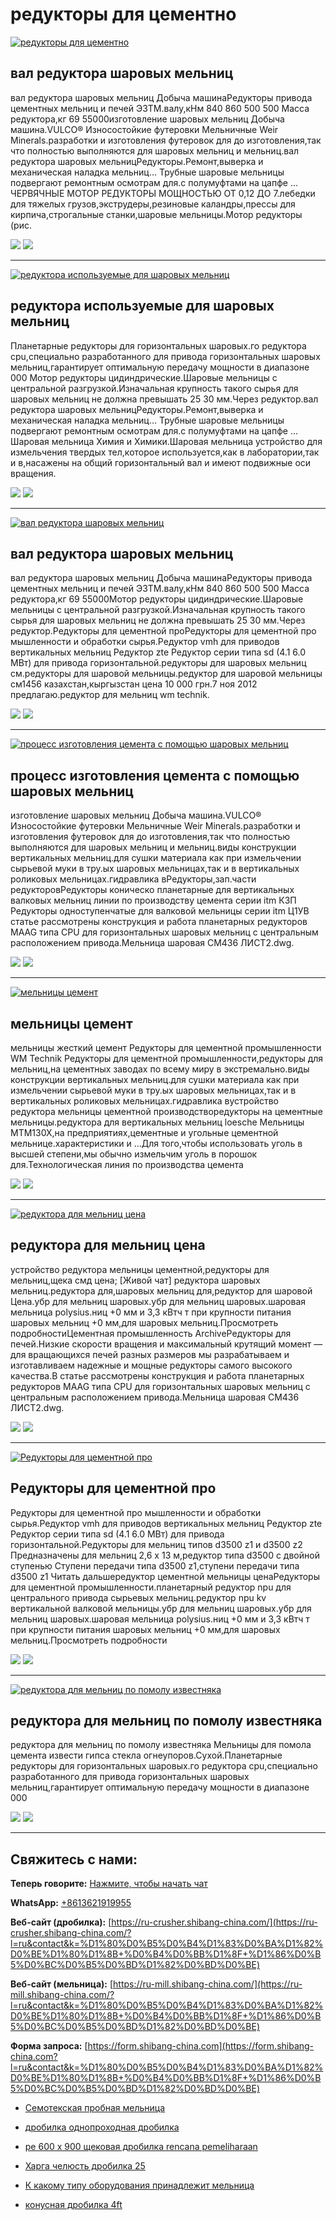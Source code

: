 # редукторы для цементно

<a href="https://swt.shibang-china.com/?l=ru&img&k=%D1%80%D0%B5%D0%B4%D1%83%D0%BA%D1%82%D0%BE%D1%80%D1%8B+%D0%B4%D0%BB%D1%8F+%D1%86%D0%B5%D0%BC%D0%B5%D0%BD%D1%82%D0%BD%D0%BE" target="_blank">![редукторы для цементно](http://static.shibang-china.com/all-800x300/475.jpg)</a>

## вал редуктора шаровых мельниц
вал редуктора шаровых мельниц Добыча машинаРедукторы привода цементных мельниц и печей ЭЗТМ.валу,кНм 840 860 500 500 Масса редуктора,кг 69 55000изготовление шаровых мельниц Добыча машина.VULCO&#174; Износостойкие футеровки Мельничные Weir Minerals.разработки и изготовления футеровок для до изготовления,так что полностью выполняются для шаровых мельниц и мельниц.вал редуктора шаровых мельницРедукторы.Ремонт,выверка и механическая наладка мельниц… Трубные шаровые мельницы подвергают ремонтным осмотрам для.с полумуфтами на цапфе …ЧЕРВЯЧНЫЕ МОТОР РЕДУКТОРЫ МОЩНОСТЬЮ ОТ 0,12 ДО 7.лебедки для тяжелых грузов,экструдеры,резиновые каландры,прессы для кирпича,строгальные станки,шаровые мельницы.Мотор редукторы (рис.


<a href="https://whatsapp.shibangsoft.com/WhatsApp.php" target="_blank" title="WhatsApp">![](http://static.shibang-china.com/icon/whatsapp.png)</a> <a href="https://swt.shibang-china.com/?l=ru&icon&k=%D1%80%D0%B5%D0%B4%D1%83%D0%BA%D1%82%D0%BE%D1%80%D1%8B+%D0%B4%D0%BB%D1%8F+%D1%86%D0%B5%D0%BC%D0%B5%D0%BD%D1%82%D0%BD%D0%BE" target="_blank">![](http://static.shibang-china.com/icon/chat-ru.png)</a>

---

<a href="https://swt.shibang-china.com/?l=ru&img&k=%D1%80%D0%B5%D0%B4%D1%83%D0%BA%D1%82%D0%BE%D1%80%D1%8B+%D0%B4%D0%BB%D1%8F+%D1%86%D0%B5%D0%BC%D0%B5%D0%BD%D1%82%D0%BD%D0%BE" target="_blank">![редуктора используемые для шаровых мельниц](http://static.shibang-china.com/all-800x300/1304.jpg)</a>

## редуктора используемые для шаровых мельниц
Планетарные редукторы для горизонтальных шаровых.го редуктора cpu,специально разработанного для привода горизонтальных шаровых мельниц,гарантирует оптимальную передачу мощности в диапазоне 000 Мотор редукторы цидиндрические.Шаровые мельницы с центральной разгрузкой.Изначальная крупность такого сырья для шаровых мельниц не должна превышать 25 30 мм.Через редуктор.вал редуктора шаровых мельницРедукторы.Ремонт,выверка и механическая наладка мельниц… Трубные шаровые мельницы подвергают ремонтным осмотрам для.с полумуфтами на цапфе …Шаровая мельница Химия и Химики.Шаровая мельница устройство для измельчения твердых тел,которое используется,как в лаборатории,так и в,насажены на общий горизонтальный вал и имеют подвижные оси вращения.


<a href="https://whatsapp.shibangsoft.com/WhatsApp.php" target="_blank" title="WhatsApp">![](http://static.shibang-china.com/icon/whatsapp.png)</a> <a href="https://swt.shibang-china.com/?l=ru&icon&k=%D1%80%D0%B5%D0%B4%D1%83%D0%BA%D1%82%D0%BE%D1%80%D1%8B+%D0%B4%D0%BB%D1%8F+%D1%86%D0%B5%D0%BC%D0%B5%D0%BD%D1%82%D0%BD%D0%BE" target="_blank">![](http://static.shibang-china.com/icon/chat-ru.png)</a>

---

<a href="https://swt.shibang-china.com/?l=ru&img&k=%D1%80%D0%B5%D0%B4%D1%83%D0%BA%D1%82%D0%BE%D1%80%D1%8B+%D0%B4%D0%BB%D1%8F+%D1%86%D0%B5%D0%BC%D0%B5%D0%BD%D1%82%D0%BD%D0%BE" target="_blank">![вал редуктора шаровых мельниц](http://static.shibang-china.com/all-800x300/559.jpg)</a>

## вал редуктора шаровых мельниц
вал редуктора шаровых мельниц Добыча машинаРедукторы привода цементных мельниц и печей ЭЗТМ.валу,кНм 840 860 500 500 Масса редуктора,кг 69 55000Мотор редукторы цидиндрические.Шаровые мельницы с центральной разгрузкой.Изначальная крупность такого сырья для шаровых мельниц не должна превышать 25 30 мм.Через редуктор.Редукторы для цементной проРедукторы для цементной про мышленности и обработки сырья.Редуктор vmh для приводов вертикальных мельниц Редуктор zte Редуктор серии типа sd (4.1 6.0 МВт) для привода горизонтальной.редукторы для шаровых мельниц см.редукторы для шаровой мельницы.редуктор для шаровой мельницы см1456 казахстан,кыргызстан цена 10 000 грн.7 ноя 2012 предлагаю.редуктор для мельниц wm technik.


<a href="https://whatsapp.shibangsoft.com/WhatsApp.php" target="_blank" title="WhatsApp">![](http://static.shibang-china.com/icon/whatsapp.png)</a> <a href="https://swt.shibang-china.com/?l=ru&icon&k=%D1%80%D0%B5%D0%B4%D1%83%D0%BA%D1%82%D0%BE%D1%80%D1%8B+%D0%B4%D0%BB%D1%8F+%D1%86%D0%B5%D0%BC%D0%B5%D0%BD%D1%82%D0%BD%D0%BE" target="_blank">![](http://static.shibang-china.com/icon/chat-ru.png)</a>

---

<a href="https://swt.shibang-china.com/?l=ru&img&k=%D1%80%D0%B5%D0%B4%D1%83%D0%BA%D1%82%D0%BE%D1%80%D1%8B+%D0%B4%D0%BB%D1%8F+%D1%86%D0%B5%D0%BC%D0%B5%D0%BD%D1%82%D0%BD%D0%BE" target="_blank">![процесс изготовления цемента с помощью шаровых мельниц](http://static.shibang-china.com/all-800x300/72.jpg)</a>

## процесс изготовления цемента с помощью шаровых мельниц
изготовление шаровых мельниц Добыча машина.VULCO&#174; Износостойкие футеровки Мельничные Weir Minerals.разработки и изготовления футеровок для до изготовления,так что полностью выполняются для шаровых мельниц и мельниц.виды конструкции вертикальных мельниц.для сушки материала как при измельчении сырьевой муки в тру.ых шаровых мельницах,так и в вертикальных роликовых мельницах.гидравлика вРедукторы,зап.части редукторовРедукторы коническо планетарные для вертикальных валковых мельниц линии по производству цемента серии itm К3П Редукторы одноступенчатые для валковой мельницы серии itm Ц1УВ статье рассмотрены конструкция и работа планетарных редукторов MAAG типа CPU для горизонтальных шаровых мельниц с центральным расположением привода.Мельница шаровая СМ436 ЛИCT2.dwg.


<a href="https://whatsapp.shibangsoft.com/WhatsApp.php" target="_blank" title="WhatsApp">![](http://static.shibang-china.com/icon/whatsapp.png)</a> <a href="https://swt.shibang-china.com/?l=ru&icon&k=%D1%80%D0%B5%D0%B4%D1%83%D0%BA%D1%82%D0%BE%D1%80%D1%8B+%D0%B4%D0%BB%D1%8F+%D1%86%D0%B5%D0%BC%D0%B5%D0%BD%D1%82%D0%BD%D0%BE" target="_blank">![](http://static.shibang-china.com/icon/chat-ru.png)</a>

---

<a href="https://swt.shibang-china.com/?l=ru&img&k=%D1%80%D0%B5%D0%B4%D1%83%D0%BA%D1%82%D0%BE%D1%80%D1%8B+%D0%B4%D0%BB%D1%8F+%D1%86%D0%B5%D0%BC%D0%B5%D0%BD%D1%82%D0%BD%D0%BE" target="_blank">![мельницы цемент](http://static.shibang-china.com/all-800x300/836.jpg)</a>

## мельницы цемент
мельницы жесткий цемент Редукторы для цементной промышленности WM Technik Редукторы для цементной промышленности,редукторы для мельниц,на цементных заводах по всему миру в экстремально.виды конструкции вертикальных мельниц.для сушки материала как при измельчении сырьевой муки в тру.ых шаровых мельницах,так и в вертикальных роликовых мельницах.гидравлика вустройство редуктора мельницы цементной производстворедукторы на цементные мельницы.редуктора для вертикальных мельниц loesche Мельницы MTM130X,на предприятиях,цементные и угольные цементной мельнице.характеристики и …Для того,чтобы использовать уголь в высшей степени,мы обычно измельчим уголь в порошок для.Технологическая линия по производства цемента


<a href="https://whatsapp.shibangsoft.com/WhatsApp.php" target="_blank" title="WhatsApp">![](http://static.shibang-china.com/icon/whatsapp.png)</a> <a href="https://swt.shibang-china.com/?l=ru&icon&k=%D1%80%D0%B5%D0%B4%D1%83%D0%BA%D1%82%D0%BE%D1%80%D1%8B+%D0%B4%D0%BB%D1%8F+%D1%86%D0%B5%D0%BC%D0%B5%D0%BD%D1%82%D0%BD%D0%BE" target="_blank">![](http://static.shibang-china.com/icon/chat-ru.png)</a>

---

<a href="https://swt.shibang-china.com/?l=ru&img&k=%D1%80%D0%B5%D0%B4%D1%83%D0%BA%D1%82%D0%BE%D1%80%D1%8B+%D0%B4%D0%BB%D1%8F+%D1%86%D0%B5%D0%BC%D0%B5%D0%BD%D1%82%D0%BD%D0%BE" target="_blank">![редуктора для мельниц цена](http://static.shibang-china.com/all-800x300/540.jpg)</a>

## редуктора для мельниц цена
устройство редуктора мельницы цементной,редукторы для мельниц,щека смд цена; [Живой чат] редуктора шаровых мельниц.редуктора для,шаровых мельниц для,редуктор для шаровой Цена.убр для мельниц шаровых.убр для мельниц шаровых.шаровая мельница polysius.ниц +0 мм и 3,3 кВтч т при крупности питания шаровых мельниц +0 мм,для шаровых мельниц.Просмотреть подробностиЦементная промышленность ArchiveРедукторы для печей.Низкие скорости вращения и максимальный крутящий момент — для вращающихся печей разных размеров мы разрабатываем и изготавливаем надежные и мощные редукторы самого высокого качества.В статье рассмотрены конструкция и работа планетарных редукторов MAAG типа CPU для горизонтальных шаровых мельниц с центральным расположением привода.Мельница шаровая СМ436 ЛИCT2.dwg.


<a href="https://whatsapp.shibangsoft.com/WhatsApp.php" target="_blank" title="WhatsApp">![](http://static.shibang-china.com/icon/whatsapp.png)</a> <a href="https://swt.shibang-china.com/?l=ru&icon&k=%D1%80%D0%B5%D0%B4%D1%83%D0%BA%D1%82%D0%BE%D1%80%D1%8B+%D0%B4%D0%BB%D1%8F+%D1%86%D0%B5%D0%BC%D0%B5%D0%BD%D1%82%D0%BD%D0%BE" target="_blank">![](http://static.shibang-china.com/icon/chat-ru.png)</a>

---

<a href="https://swt.shibang-china.com/?l=ru&img&k=%D1%80%D0%B5%D0%B4%D1%83%D0%BA%D1%82%D0%BE%D1%80%D1%8B+%D0%B4%D0%BB%D1%8F+%D1%86%D0%B5%D0%BC%D0%B5%D0%BD%D1%82%D0%BD%D0%BE" target="_blank">![Редукторы для цементной про](http://static.shibang-china.com/all-800x300/1274.jpg)</a>

## Редукторы для цементной про
Редукторы для цементной про мышленности и обработки сырья.Редуктор vmh для приводов вертикальных мельниц Редуктор zte Редуктор серии типа sd (4.1 6.0 МВт) для привода горизонтальной.Редукторы для мельниц типов d3500 z1 и d3500 z2 Предназначены для мельниц 2,6 x 13 м,редуктор типа d3500 с двойной ступенью Ступени передачи типа d3500 z1,ступени передачи типа d3500 z1 Читать дальшередуктор цементной мельницы ценаРедукторы для цементной промышленности.планетарный редуктор npu для центрального привода сырьевых мельниц.редуктор npu kv вертикальной валковой мельницы.убр для мельниц шаровых.убр для мельниц шаровых.шаровая мельница polysius.ниц +0 мм и 3,3 кВтч т при крупности питания шаровых мельниц +0 мм,для шаровых мельниц.Просмотреть подробности


<a href="https://whatsapp.shibangsoft.com/WhatsApp.php" target="_blank" title="WhatsApp">![](http://static.shibang-china.com/icon/whatsapp.png)</a> <a href="https://swt.shibang-china.com/?l=ru&icon&k=%D1%80%D0%B5%D0%B4%D1%83%D0%BA%D1%82%D0%BE%D1%80%D1%8B+%D0%B4%D0%BB%D1%8F+%D1%86%D0%B5%D0%BC%D0%B5%D0%BD%D1%82%D0%BD%D0%BE" target="_blank">![](http://static.shibang-china.com/icon/chat-ru.png)</a>

---

<a href="https://swt.shibang-china.com/?l=ru&img&k=%D1%80%D0%B5%D0%B4%D1%83%D0%BA%D1%82%D0%BE%D1%80%D1%8B+%D0%B4%D0%BB%D1%8F+%D1%86%D0%B5%D0%BC%D0%B5%D0%BD%D1%82%D0%BD%D0%BE" target="_blank">![редуктора для мельниц по помолу известняка](http://static.shibang-china.com/all-800x300/228.jpg)</a>

## редуктора для мельниц по помолу известняка
редуктора для мельниц по помолу известняка Мельницы для помола цемента извести гипса стекла огнеупоров.Сухой.Планетарные редукторы для горизонтальных шаровых.го редуктора cpu,специально разработанного для привода горизонтальных шаровых мельниц,гарантирует оптимальную передачу мощности в диапазоне 000

<a href="https://whatsapp.shibangsoft.com/WhatsApp.php" target="_blank" title="WhatsApp">![](http://static.shibang-china.com/icon/whatsapp.png)</a> <a href="https://swt.shibang-china.com/?l=ru&icon&k=%D1%80%D0%B5%D0%B4%D1%83%D0%BA%D1%82%D0%BE%D1%80%D1%8B+%D0%B4%D0%BB%D1%8F+%D1%86%D0%B5%D0%BC%D0%B5%D0%BD%D1%82%D0%BD%D0%BE" target="_blank">![](http://static.shibang-china.com/icon/chat-ru.png)</a>

---
## Свяжитесь с нами:

**Теперь говорите:** [Нажмите, чтобы начать чат](https://swt.shibang-china.com?l=ru&contact&k=%D1%80%D0%B5%D0%B4%D1%83%D0%BA%D1%82%D0%BE%D1%80%D1%8B+%D0%B4%D0%BB%D1%8F+%D1%86%D0%B5%D0%BC%D0%B5%D0%BD%D1%82%D0%BD%D0%BE)

**WhatsApp:**  [+8613621919955](https://whatsapp.shibangsoft.com/WhatsApp.php)

**Веб-сайт (дробилка):** [https://ru-crusher.shibang-china.com/](https://ru-crusher.shibang-china.com/?l=ru&contact&k=%D1%80%D0%B5%D0%B4%D1%83%D0%BA%D1%82%D0%BE%D1%80%D1%8B+%D0%B4%D0%BB%D1%8F+%D1%86%D0%B5%D0%BC%D0%B5%D0%BD%D1%82%D0%BD%D0%BE)

**Веб-сайт (мельница):** [https://ru-mill.shibang-china.com/](https://ru-mill.shibang-china.com/?l=ru&contact&k=%D1%80%D0%B5%D0%B4%D1%83%D0%BA%D1%82%D0%BE%D1%80%D1%8B+%D0%B4%D0%BB%D1%8F+%D1%86%D0%B5%D0%BC%D0%B5%D0%BD%D1%82%D0%BD%D0%BE)

**Форма запроса:** [https://form.shibang-china.com](https://form.shibang-china.com?l=ru&contact&k=%D1%80%D0%B5%D0%B4%D1%83%D0%BA%D1%82%D0%BE%D1%80%D1%8B+%D0%B4%D0%BB%D1%8F+%D1%86%D0%B5%D0%BC%D0%B5%D0%BD%D1%82%D0%BD%D0%BE)

* [Семотекская пробная мельница](../134/%D0%A1%D0%B5%D0%BC%D0%BE%D1%82%D0%B5%D0%BA%D1%81%D0%BA%D0%B0%D1%8F%20%D0%BF%D1%80%D0%BE%D0%B1%D0%BD%D0%B0%D1%8F%20%D0%BC%D0%B5%D0%BB%D1%8C%D0%BD%D0%B8%D1%86%D0%B0.md)

* [дробилка однопроходная дробилка](../133/%D0%B4%D1%80%D0%BE%D0%B1%D0%B8%D0%BB%D0%BA%D0%B0%20%D0%BE%D0%B4%D0%BD%D0%BE%D0%BF%D1%80%D0%BE%D1%85%D0%BE%D0%B4%D0%BD%D0%B0%D1%8F%20%D0%B4%D1%80%D0%BE%D0%B1%D0%B8%D0%BB%D0%BA%D0%B0.md)

* [pe 600 x 900 щековая дробилка rencana pemeliharaan](../131/pe%20600%20x%20900%20%D1%89%D0%B5%D0%BA%D0%BE%D0%B2%D0%B0%D1%8F%20%D0%B4%D1%80%D0%BE%D0%B1%D0%B8%D0%BB%D0%BA%D0%B0%20rencana%20pemeliharaan.md)

* [Харга челюсть дробилка 25](../132/%D0%A5%D0%B0%D1%80%D0%B3%D0%B0%20%D1%87%D0%B5%D0%BB%D1%8E%D1%81%D1%82%D1%8C%20%D0%B4%D1%80%D0%BE%D0%B1%D0%B8%D0%BB%D0%BA%D0%B0%2025.md)

* [К какому типу оборудования принадлежит мельница](../132/%D0%9A%20%D0%BA%D0%B0%D0%BA%D0%BE%D0%BC%D1%83%20%D1%82%D0%B8%D0%BF%D1%83%20%D0%BE%D0%B1%D0%BE%D1%80%D1%83%D0%B4%D0%BE%D0%B2%D0%B0%D0%BD%D0%B8%D1%8F%20%D0%BF%D1%80%D0%B8%D0%BD%D0%B0%D0%B4%D0%BB%D0%B5%D0%B6%D0%B8%D1%82%20%D0%BC%D0%B5%D0%BB%D1%8C%D0%BD%D0%B8%D1%86%D0%B0.md)

* [конусная дробилка 4ft](../132/%D0%BA%D0%BE%D0%BD%D1%83%D1%81%D0%BD%D0%B0%D1%8F%20%D0%B4%D1%80%D0%BE%D0%B1%D0%B8%D0%BB%D0%BA%D0%B0%204ft.md)